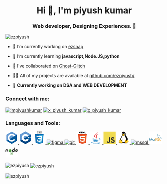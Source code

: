 <h1 align="center">Hi 👋, I'm piyush kumar</h1>
<h3 align="center">Web developer, Designing Experiences. 🚀</h3>

<p align="left"> <img src="https://komarev.com/ghpvc/?username=ezpiyush&label=Profile%20views&color=0e75b6&style=flat" alt="ezpiyush" /> </p>

- 🔭 I’m currently working on [ezsnap](https://piyush0kumar.github.io/ezSnap/)

- 🌱 I’m currently learning **javascript,Node.JS,python**

- 👯 I've collaborated on [Ghost-Glitch](https://github.com/iBrokenShadow/Ghost-Glitch)

- 👨‍💻 All of my projects are available at [github.com/ezpiyush/](github.com/ezpiyush/)

- 💬 **Currently working on DSA and WEB DEVELOPMENT**



<h3 align="left">Connect with me:</h3>
<p align="left">
<a href="https://linkedin.com/in/impiyushkumar" target="blank"><img align="center" src="https://raw.githubusercontent.com/rahuldkjain/github-profile-readme-generator/master/src/images/icons/Social/linked-in-alt.svg" alt="impiyushkumar" height="30" width="40" /></a>
<a href="https://instagram.com/x_piyush_kumar" target="blank"><img align="center" src="https://raw.githubusercontent.com/rahuldkjain/github-profile-readme-generator/master/src/images/icons/Social/instagram.svg" alt="x_piyush_kumar" height="30" width="40" /></a>
<a href="https://www.leetcode.com/x_piyush_kumar" target="blank"><img align="center" src="https://raw.githubusercontent.com/rahuldkjain/github-profile-readme-generator/master/src/images/icons/Social/leet-code.svg" alt="x_piyush_kumar" height="30" width="40" /></a>
</p>

<h3 align="left">Languages and Tools:</h3>
<p align="left"> <a href="https://www.cprogramming.com/" target="_blank" rel="noreferrer"> <img src="https://raw.githubusercontent.com/devicons/devicon/master/icons/c/c-original.svg" alt="c" width="40" height="40"/> </a> <a href="https://www.w3schools.com/cpp/" target="_blank" rel="noreferrer"> <img src="https://raw.githubusercontent.com/devicons/devicon/master/icons/cplusplus/cplusplus-original.svg" alt="cplusplus" width="40" height="40"/> </a> <a href="https://www.w3schools.com/css/" target="_blank" rel="noreferrer"> <img src="https://raw.githubusercontent.com/devicons/devicon/master/icons/css3/css3-original-wordmark.svg" alt="css3" width="40" height="40"/> </a> <a href="https://www.figma.com/" target="_blank" rel="noreferrer"> <img src="https://www.vectorlogo.zone/logos/figma/figma-icon.svg" alt="figma" width="40" height="40"/> </a> <a href="https://git-scm.com/" target="_blank" rel="noreferrer"> <img src="https://www.vectorlogo.zone/logos/git-scm/git-scm-icon.svg" alt="git" width="40" height="40"/> </a> <a href="https://www.w3.org/html/" target="_blank" rel="noreferrer"> <img src="https://raw.githubusercontent.com/devicons/devicon/master/icons/html5/html5-original-wordmark.svg" alt="html5" width="40" height="40"/> </a> <a href="https://www.java.com" target="_blank" rel="noreferrer"> <img src="https://raw.githubusercontent.com/devicons/devicon/master/icons/java/java-original.svg" alt="java" width="40" height="40"/> </a> <a href="https://developer.mozilla.org/en-US/docs/Web/JavaScript" target="_blank" rel="noreferrer"> <img src="https://raw.githubusercontent.com/devicons/devicon/master/icons/javascript/javascript-original.svg" alt="javascript" width="40" height="40"/> </a> <a href="https://www.linux.org/" target="_blank" rel="noreferrer"> <img src="https://raw.githubusercontent.com/devicons/devicon/master/icons/linux/linux-original.svg" alt="linux" width="40" height="40"/> </a> <a href="https://www.microsoft.com/en-us/sql-server" target="_blank" rel="noreferrer"> <img src="https://www.svgrepo.com/show/303229/microsoft-sql-server-logo.svg" alt="mssql" width="40" height="40"/> </a> <a href="https://www.mysql.com/" target="_blank" rel="noreferrer"> <img src="https://raw.githubusercontent.com/devicons/devicon/master/icons/mysql/mysql-original-wordmark.svg" alt="mysql" width="40" height="40"/> </a> <a href="https://nodejs.org" target="_blank" rel="noreferrer"> <img src="https://raw.githubusercontent.com/devicons/devicon/master/icons/nodejs/nodejs-original-wordmark.svg" alt="nodejs" width="40" height="40"/> </a> </p>

<p><img align="left" src="https://github-readme-stats.vercel.app/api/top-langs?username=ezpiyush&show_icons=true&locale=en&layout=compact" alt="ezpiyush" /></p>

<p>&nbsp;<img align="center" src="https://github-readme-stats.vercel.app/api?username=ezpiyush&show_icons=true&locale=en" alt="ezpiyush" /></p>

<p><img align="center" src="https://github-readme-streak-stats.herokuapp.com/?user=ezpiyush&" alt="ezpiyush" /></p>


